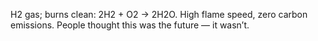 H2 gas; burns clean: 2H2 + O2 → 2H2O. High flame speed, zero carbon emissions. People thought this was the future — it wasn’t.
